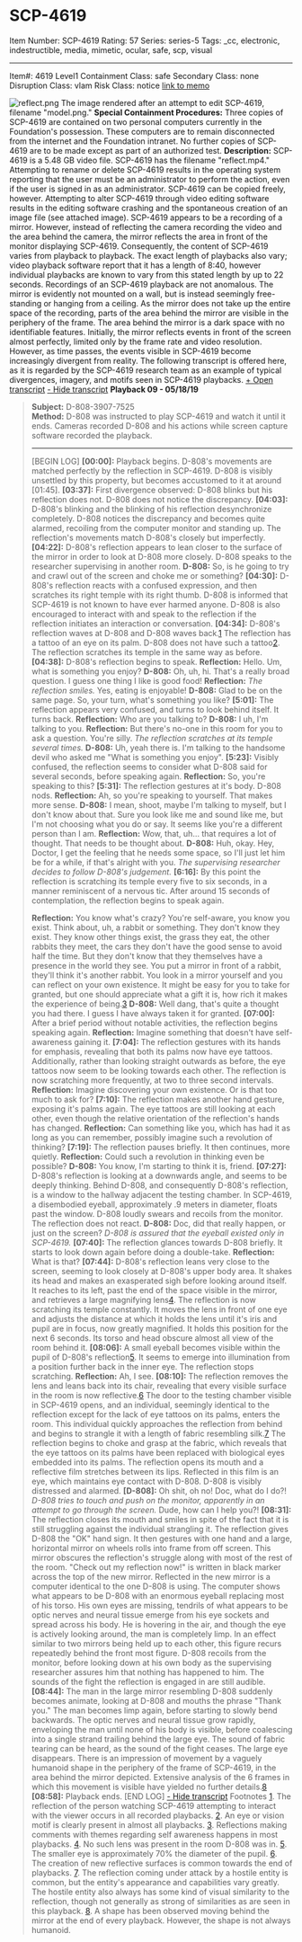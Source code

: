 # SCP-4619
Item Number: SCP-4619
Rating: 57
Series: series-5
Tags: _cc, electronic, indestructible, media, mimetic, ocular, safe, scp, visual

---

Item#: 4619
Level1
Containment Class:
safe
Secondary Class:
none
Disruption Class:
vlam
Risk Class:
notice
[link to memo](/classification-committee-memo)  

  

![reflect.png](https://scp-wiki.wdfiles.com/local--files/scp-4619/reflect.png)
The image rendered after an attempt to edit SCP-4619, filename "model.png."
**Special Containment Procedures:** Three copies of SCP-4619 are contained on two personal computers currently in the Foundation's possession. These computers are to remain disconnected from the internet and the Foundation intranet. No further copies of SCP-4619 are to be made except as part of an authorized test.
**Description:** SCP-4619 is a 5.48 GB video file. SCP-4619 has the filename "reflect.mp4." Attempting to rename or delete SCP-4619 results in the operating system reporting that the user must be an administrator to perform the action, even if the user is signed in as an administrator. SCP-4619 can be copied freely, however. Attempting to alter SCP-4619 through video editing software results in the editing software crashing and the spontaneous creation of an image file (see attached image).
SCP-4619 appears to be a recording of a mirror. However, instead of reflecting the camera recording the video and the area behind the camera, the mirror reflects the area in front of the monitor displaying SCP-4619. Consequently, the content of SCP-4619 varies from playback to playback. The exact length of playbacks also vary; video playback software report that it has a length of 8:40, however individual playbacks are known to vary from this stated length by up to 22 seconds. Recordings of an SCP-4619 playback are not anomalous.
The mirror is evidently not mounted on a wall, but is instead seemingly free-standing or hanging from a ceiling. As the mirror does not take up the entire space of the recording, parts of the area behind the mirror are visible in the periphery of the frame. The area behind the mirror is a dark space with no identifiable features.
Initially, the mirror reflects events in front of the screen almost perfectly, limited only by the frame rate and video resolution. However, as time passes, the events visible in SCP-4619 become increasingly divergent from reality.
The following transcript is offered here, as it is regarded by the SCP-4619 research team as an example of typical divergences, imagery, and motifs seen in SCP-4619 playbacks.
[\+ Open transcript](javascript:;)
[\- Hide transcript](javascript:;)
**Playback 09 - 05/18/19**
> **Subject:** D-808-3907-7525  
>  **Method:** D-808 was instructed to play SCP-4619 and watch it until it ends. Cameras recorded D-808 and his actions while screen capture software recorded the playback.
> * * *
> [BEGIN LOG]
> **[00:00]:** Playback begins. D-808's movements are matched perfectly by the reflection in SCP-4619. D-808 is visibly unsettled by this property, but becomes accustomed to it at around [01:45].
> **[03:37]:** First divergence observed: D-808 blinks but his reflection does not. D-808 does not notice the discrepancy.
> **[04:03]:** D-808's blinking and the blinking of his reflection desynchronize completely. D-808 notices the discrepancy and becomes quite alarmed, recoiling from the computer monitor and standing up. The reflection's movements match D-808's closely but imperfectly.
> **[04:22]:** D-808's reflection appears to lean closer to the surface of the mirror in order to look at D-808 more closely. D-808 speaks to the researcher supervising in another room.
> **D-808:** So, is he going to try and crawl out of the screen and choke me or something?
> **[04:30]:** D-808's reflection reacts with a confused expression, and then scratches its right temple with its right thumb. D-808 is informed that SCP-4619 is not known to have ever harmed anyone. D-808 is also encouraged to interact with and speak to the reflection if the reflection initiates an interaction or conversation.
> **[04:34]:** D-808's reflection waves at D-808 and D-808 waves back.[1](javascript:;) The reflection has a tattoo of an eye on its palm. D-808 does not have such a tattoo[2](javascript:;). The reflection scratches its temple in the same way as before.
> **[04:38]:** D-808's reflection begins to speak.
> **Reflection:** Hello. Um, what is something you enjoy?
> **D-808:** Oh, uh, hi. That's a really broad question. I guess one thing I like is good food!
> **Reflection:** _The reflection smiles._ Yes, eating is enjoyable!
> **D-808:** Glad to be on the same page. So, your turn, what's something you like?
> **[5:01]:** The reflection appears very confused, and turns to look behind itself. It turns back.
> **Reflection:** Who are you talking to?
> **D-808:** I uh, I'm talking to you.
> **Reflection:** But there's no-one in this room for you to ask a question. You're silly. _The reflection scratches at its temple several times._
> **D-808:** Uh, yeah there is. I'm talking to the handsome devil who asked me "What is something you enjoy".
> **[5:23]:** Visibly confused, the reflection seems to consider what D-808 said for several seconds, before speaking again.
> **Reflection:** So, you're speaking to this?
> **[5:31]:** The reflection gestures at it's body. D-808 nods.
> **Reflection:** Ah, so you're speaking to yourself. That makes more sense.
> **D-808:** I mean, shoot, maybe I'm talking to myself, but I don't know about that. Sure you look like me and sound like me, but I'm not choosing what you do or say. It seems like you're a different person than I am.
> **Reflection:** Wow, that, uh… that requires a lot of thought. That needs to be thought about.
> **D-808:** Huh, okay. Hey, Doctor, I get the feeling that he needs some space, so I'll just let him be for a while, if that's alright with you. _The supervising researcher decides to follow D-808's judgement._
> **[6:16]:** By this point the reflection is scratching its temple every five to six seconds, in a manner reminiscent of a nervous tic. After around 15 seconds of contemplation, the reflection begins to speak again.  
>    
>  **Reflection:** You know what's crazy? You're self-aware, you know you exist. Think about, uh, a rabbit or something. They don't know they exist. They know other things exist, the grass they eat, the other rabbits they meet, the cars they don't have the good sense to avoid half the time. But they don't know that they themselves have a presence in the world they see. You put a mirror in front of a rabbit, they'll think it's another rabbit. You look in a mirror yourself and you can reflect on your own existence. It might be easy for you to take for granted, but one should appreciate what a gift it is, how rich it makes the experience of being.[3](javascript:;)
> **D-808:** Well dang, that's quite a thought you had there. I guess I have always taken it for granted.
> **[07:00]:** After a brief period without notable activities, the reflection begins speaking again.
> **Reflection:** Imagine something that doesn't have self-awareness gaining it.
> **[7:04]:** The reflection gestures with its hands for emphasis, revealing that both its palms now have eye tattoos. Additionally, rather than looking straight outwards as before, the eye tattoos now seem to be looking towards each other. The reflection is now scratching more frequently, at two to three second intervals.
> **Reflection:** Imagine discovering your own existence. Or is that too much to ask for?
> **[7:10]:** The reflection makes another hand gesture, exposing it's palms again. The eye tattoos are still looking at each other, even though the relative orientation of the reflection's hands has changed.
> **Reflection:** Can something like you, which has had it as long as you can remember, possibly imagine such a revolution of thinking?
> **[7:19]:** The reflection pauses briefly. It then continues, more quietly.
> **Reflection:** Could such a revolution in thinking even be possible?
> **D-808:** You know, I'm starting to think it is, friend.
> **[07:27]:** D-808's reflection is looking at a downwards angle, and seems to be deeply thinking. Behind D-808, and consequently D-808's reflection, is a window to the hallway adjacent the testing chamber. In SCP-4619, a disembodied eyeball, approximately .9 meters in diameter, floats past the window. D-808 loudly swears and recoils from the monitor. The reflection does not react.
> **D-808:** Doc, did that really happen, or just on the screen? _D-808 is assured that the eyeball existed only in SCP-4619._
> **[07:40]:** The reflection glances towards D-808 briefly. It starts to look down again before doing a double-take.
> **Reflection:** What is that?
> **[07:44]:** D-808's reflection leans very close to the screen, seeming to look closely at D-808's upper body area. It shakes its head and makes an exasperated sigh before looking around itself. It reaches to its left, past the end of the space visible in the mirror, and retrieves a large magnifying lens[4](javascript:;). The reflection is now scratching its temple constantly. It moves the lens in front of one eye and adjusts the distance at which it holds the lens until it's iris and pupil are in focus, now greatly magnified. It holds this position for the next 6 seconds. Its torso and head obscure almost all view of the room behind it.
> **[08:06]:** A small eyeball becomes visible within the pupil of D-808's reflection[5](javascript:;). It seems to emerge into illumination from a position further back in the inner eye. The reflection stops scratching.
> **Reflection:** Ah, I see.
> **[08:10]:** The reflection removes the lens and leans back into its chair, revealing that every visible surface in the room is now reflective.[6](javascript:;) The door to the testing chamber visible in SCP-4619 opens, and an individual, seemingly identical to the reflection except for the lack of eye tattoos on its palms, enters the room. This individual quickly approaches the reflection from behind and begins to strangle it with a length of fabric resembling silk.[7](javascript:;) The reflection begins to choke and grasp at the fabric, which reveals that the eye tattoos on its palms have been replaced with biological eyes embedded into its palms. The reflection opens its mouth and a reflective film stretches between its lips. Reflected in this film is an eye, which maintains eye contact with D-808. D-808 is visibly distressed and alarmed.
> **[D-808]:** Oh shit, oh no! Doc, what do I do?! _D-808 tries to touch and push on the monitor, apparently in an attempt to go through the screen._ Dude, how can I help you?!
> **[08:31]:** The reflection closes its mouth and smiles in spite of the fact that it is still struggling against the individual strangling it. The reflection gives D-808 the "OK" hand sign. It then gestures with one hand and a large, horizontal mirror on wheels rolls into frame from off screen. This mirror obscures the reflection's struggle along with most of the rest of the room. "Check out my reflection now!" is written in black marker across the top of the new mirror. Reflected in the new mirror is a computer identical to the one D-808 is using. The computer shows what appears to be D-808 with an enormous eyeball replacing most of his torso. His own eyes are missing, tendrils of what appears to be optic nerves and neural tissue emerge from his eye sockets and spread across his body. He is hovering in the air, and though the eye is actively looking around, the man is completely limp. In an effect similar to two mirrors being held up to each other, this figure recurs repeatedly behind the front most figure. D-808 recoils from the monitor, before looking down at his own body as the supervising researcher assures him that nothing has happened to him. The sounds of the fight the reflection is engaged in are still audible.
> **[08:44]:** The man in the large mirror resembling D-808 suddenly becomes animate, looking at D-808 and mouths the phrase "Thank you." The man becomes limp again, before starting to slowly bend backwards. The optic nerves and neural tissue grow rapidly, enveloping the man until none of his body is visible, before coalescing into a single strand trailing behind the large eye. The sound of fabric tearing can be heard, as the sound of the fight ceases. The large eye disappears. There is an impression of movement by a vaguely humanoid shape in the periphery of the frame of SCP-4619, in the area behind the mirror depicted. Extensive analysis of the 6 frames in which this movement is visible have yielded no further details.[8](javascript:;)
> **[08:58]:** Playback ends.
> [END LOG]
[\- Hide transcript](javascript:;)
Footnotes
[1](javascript:;). The reflection of the person watching SCP-4619 attempting to interact with the viewer occurs in all recorded playbacks.
[2](javascript:;). An eye or vision motif is clearly present in almost all playbacks.
[3](javascript:;). Reflections making comments with themes regarding self awareness happens in most playbacks.
[4](javascript:;). No such lens was present in the room D-808 was in.
[5](javascript:;). The smaller eye is approximately 70% the diameter of the pupil.
[6](javascript:;). The creation of new reflective surfaces is common towards the end of playbacks.
[7](javascript:;). The reflection coming under attack by a hostile entity is common, but the entity's appearance and capabilities vary greatly. The hostile entity also always has some kind of visual similarity to the reflection, though not generally as strong of similarities as are seen in this playback.
[8](javascript:;). A shape has been observed moving behind the mirror at the end of every playback. However, the shape is not always humanoid.